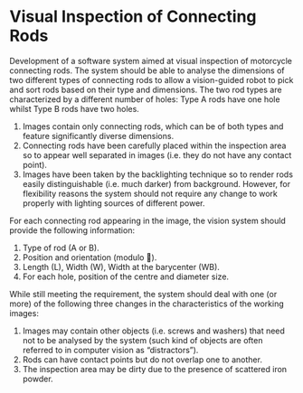 # Visual Inspection of Connecting Rods

Development of a software system aimed at visual inspection of motorcycle connecting rods. The system should be able to analyse the dimensions of two different types of connecting rods to allow a vision-guided robot to pick and sort rods based on their type and dimensions. The two rod types are characterized by a different number of holes: Type A rods have one hole whilst Type B rods have two holes.

1. Images contain only connecting rods, which can be of both types and feature significantly diverse dimensions.
2. Connecting rods have been carefully placed within the inspection area so to appear well separated in images (i.e. they do not have any contact point).
3. Images have been taken by the backlighting technique so to render rods easily distinguishable (i.e. much darker) from background. However, for flexibility reasons the system should not require any change to work properly with lighting sources of different power.

For each connecting rod appearing in the image, the vision system should provide the following information:
1. Type of rod (A or B).
2. Position and orientation (modulo ).
3. Length (L), Width (W), Width at the barycenter (WB).
4. For each hole, position of the centre and diameter size.

While still meeting the requirement, the system should deal with one (or more) of the following three changes in the characteristics of the working images:
1. Images may contain other objects (i.e. screws and washers) that need not to be analysed by the system (such kind of objects are often referred to in computer vision as “distractors”).
2. Rods can have contact points but do not overlap one to another.
3. The inspection area may be dirty due to the presence of scattered iron powder.
